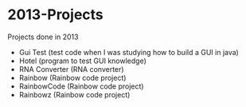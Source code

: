 # 2013-Projects

Projects done in 2013 

- Gui Test (test code when I was studying how to build a GUI in java)
- Hotel (program to test GUI knowledge)
- RNA Converter	(RNA converter)
- Rainbow	(Rainbow code project)
- RainbowCode	(Rainbow code project)
- Rainbowz (Rainbow code project)

